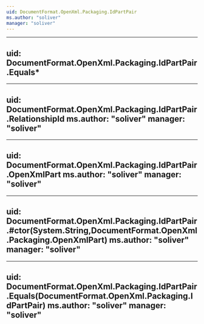 ```yaml
---
uid: DocumentFormat.OpenXml.Packaging.IdPartPair
ms.author: "soliver"
manager: "soliver"
---
```


---
uid: DocumentFormat.OpenXml.Packaging.IdPartPair.Equals*
---

---
uid: DocumentFormat.OpenXml.Packaging.IdPartPair.RelationshipId
ms.author: "soliver"
manager: "soliver"
---

---
uid: DocumentFormat.OpenXml.Packaging.IdPartPair.OpenXmlPart
ms.author: "soliver"
manager: "soliver"
---

---
uid: DocumentFormat.OpenXml.Packaging.IdPartPair.#ctor(System.String,DocumentFormat.OpenXml.Packaging.OpenXmlPart)
ms.author: "soliver"
manager: "soliver"
---

---
uid: DocumentFormat.OpenXml.Packaging.IdPartPair.Equals(DocumentFormat.OpenXml.Packaging.IdPartPair)
ms.author: "soliver"
manager: "soliver"
---
